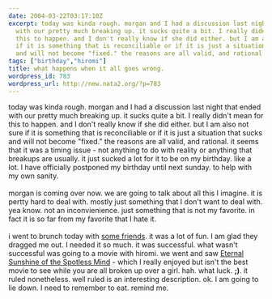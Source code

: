 ```yaml
---
date: 2004-03-22T03:17:10Z
excerpt: today was kinda rough. morgan and I had a discussion last night that ended
  with our pretty much breaking up. it sucks quite a bit. I really didn't mean for
  this to happen. and I don't really know if she did either. but I am also not sure
  if it is something that is reconciliable or if it is just a situation that sucks
  and will not become "fixed." the reasons are all valid, and rational. it seems...
tags: ["birthday","hiromi"]
title: what happens when it all goes wrong.
wordpress_id: 783
wordpress_url: http://new.nata2.org/?p=783
---
```


today was kinda rough. morgan and I had a discussion last night that ended with our pretty much breaking up. it sucks quite a bit. I really didn't mean for this to happen. and I don't really know if she did either. but I am also not sure if it is something that is reconciliable or if it is just a situation that sucks and will not become "fixed." the reasons are all valid, and rational. it seems that it was a timing issue - not anything to do with reality or anything that breakups are usually. it just sucked a lot for it to be on my birthday. like a lot. I have officially postponed my birthday until next sunday. to help with my own sanity. <br/><bR>morgan is coming over now. we are going to talk about all this I imagine. it is pertty hard to deal with. mostly just something that I don't want to deal with. yea know. not an inconvienience. just something that is not my favorite. in fact it is so far from my favorite that I hate it. <br/><br/>i went to brunch today with <a href="http://nata2.info/?path=pictures%2Fevents%2F2004%3A03%3A21_birthday%20brunch">some friends</a>. it was a lot of fun. I am glad they dragged me out. I needed it so much. it was successful. what wasn't successful was going to a movie with hiromi. we went and saw <a href="http://www.rottentomatoes.com/m/EternalSunshineoftheSpotlessMind-1130889/">Eternal Sunshine of the Spotless Mind</a> - which I really enjoyed but isn't the best movie to see while you are all broken up over a girl. hah. what luck. <b>;)</b>. it ruled nonetheless. well ruled is an interesting description. ok. I am going to lie down. I need to remember to eat. remind me. 
